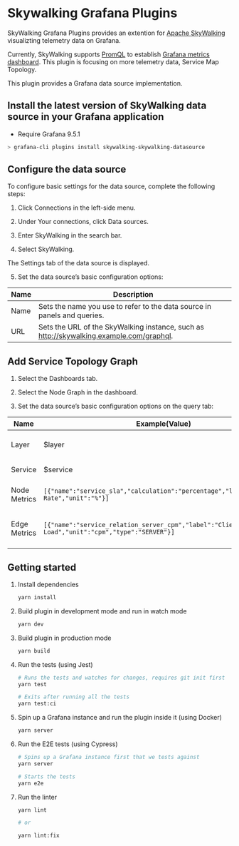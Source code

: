 # Skywalking Grafana Plugins

SkyWalking Grafana Plugins provides an extention for [Apache SkyWalking](https://skywalking.apache.org/) visualizting telemetry data on Grafana. 

Currently, SkyWalking supports [PromQL](https://skywalking.apache.org/docs/main/next/en/api/promql-service/) to establish [Grafana metrics dashboard](https://skywalking.apache.org/docs/main/next/en/setup/backend/ui-grafana/). This plugin is focusing on more telemetry data, Service Map Topology.

This plugin provides a Grafana data source implementation.

## Install the latest version of SkyWalking data source in your Grafana application

* Require Grafana 9.5.1

```bash
> grafana-cli plugins install skywalking-skywalking-datasource
```

## Configure the data source

To configure basic settings for the data source, complete the following steps:

1. Click Connections in the left-side menu.

2. Under Your connections, click Data sources.

3. Enter SkyWalking in the search bar.

4. Select SkyWalking.

The Settings tab of the data source is displayed.

5. Set the data source’s basic configuration options:

|Name|Description|
|----|----|
|Name|Sets the name you use to refer to the data source in panels and queries.|
|URL|Sets the URL of the SkyWalking instance, such as http://skywalking.example.com/graphql.|

## Add Service Topology Graph

1. Select the Dashboards tab.

2. Select the Node Graph in the dashboard.

5. Set the data source’s basic configuration options on the query tab:

|Name|Example(Value)|Description|
|----|----|----|
|Layer|$layer|Current layer of services|
|Service|$service|Current service|
|Node Metrics|`[{"name":"service_sla","calculation":"percentage","label":"Success Rate","unit":"%"}]`|Supports multiple metrics|
|Edge Metrics|`[{"name":"service_relation_server_cpm","label":"Client Load","unit":"cpm","type":"SERVER"}]`|Only supports maximum two metrics|

## Getting started

1. Install dependencies

   ```bash
   yarn install
   ```

2. Build plugin in development mode and run in watch mode

   ```bash
   yarn dev
   ```

3. Build plugin in production mode

   ```bash
   yarn build
   ```

4. Run the tests (using Jest)

   ```bash
   # Runs the tests and watches for changes, requires git init first
   yarn test
   
   # Exits after running all the tests
   yarn test:ci
   ```

5. Spin up a Grafana instance and run the plugin inside it (using Docker)

   ```bash
   yarn server
   ```

6. Run the E2E tests (using Cypress)

   ```bash
   # Spins up a Grafana instance first that we tests against 
   yarn server
   
   # Starts the tests
   yarn e2e
   ```

7. Run the linter

   ```bash
   yarn lint
   
   # or

   yarn lint:fix
   ```
